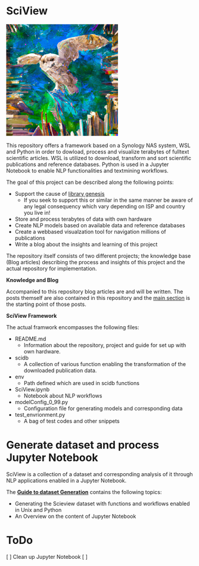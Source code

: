 # SciView

<img src="Knowledge and Blog\P0_owl.png" width="300">

This repository offers a framework based on a Synology NAS system, WSL and Python in order to dowload, process and visualize terabytes of fulltext scientific articles. WSL is utilized to download, transform and sort scientific publications and reference databases. Python is used in a Jupyter Notebook to enable NLP functionalities and textmining workflows.

The goal of this project can be described along the following points:
* Support the cause of [library genesis](https://en.wikipedia.org/wiki/Library_Genesis)
    * If you seek to support this or similar in the same manner be aware of any legal consequency which vary depending on ISP and country you live in!
* Store and process terabytes of data with own hardware
* Create NLP models based on available data and reference databases
* Create a webbased visualzation tool for navigation millions of publications
* Write a blog about the insights and learning of this project

The repository itself consists of two different projects; the knowledge base (Blog articles) describing the process and insights of this project and the actual repository for implementation.

**Knowledge and Blog**

Accompanied to this repository blog articles are and will be written. The posts themself are also contained in this repository and the [main section](/Knowledge%20and%20Blog/SciView_Main.md) is the starting point of those posts.


**SciView Framework**

The actual framwork encompasses the following files:

* README.md
    * Information about the repository, project and guide for set up with own hardware.
* scidb
    * A collection of various function enabling the transformation of the downloaded publication data.
* env
    * Path defined which are used in scidb functions
* SciView.ipynb 
    * Notebook about NLP workflows
* modelConfig_0_99.py 
    * Configuration file for generating models and corresponding data
* test_envrionment.py
    * A bag of test codes and other snippets

# Generate dataset and process Jupyter Notebook
SciView is a collection of a dataset and corresponding analysis of it through NLP applications enabled in a Jupyter Notebook. 

The [**Guide to dataset Generation**](Guide_Dataset_Generation.md) contains the following topics:
* Generating the Scieview dataset with functions and workflows enabled in Unix and Python
* An Overview on the content of Jupyter Notebook

# ToDo
[ ] Clean up Jupyter Notebook
[ ] 